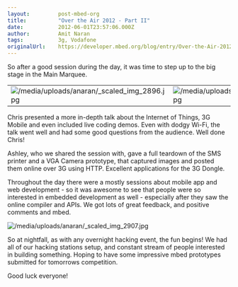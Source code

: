 ```yaml
---
layout:         post-mbed-org
title:          "Over the Air 2012 - Part II"
date:           2012-06-01T23:57:06.000Z
author:         Amit Naran
tags:           3g, Vodafone
originalUrl:    https://developer.mbed.org/blog/entry/Over-the-Air-2012---Part-II/
---
```


<p>So after a good session during the day, it was time to step up to the
  big stage in the Main Marquee.</p>
<table>
  <tr>
    <td>
      <img src="https://developer.mbed.org/media/uploads/anaran/_scaled_img_2896.jpg"
      alt="/media/uploads/anaran/_scaled_img_2896.jpg" title="/media/uploads/anaran/_scaled_img_2896.jpg">
    </td>
    <td>
      <img src="https://developer.mbed.org/media/uploads/anaran/_scaled_img_2900.jpg"
      alt="/media/uploads/anaran/_scaled_img_2900.jpg" title="/media/uploads/anaran/_scaled_img_2900.jpg">
    </td>
  </tr>
</table>
<p>Chris presented a more in-depth talk about the Internet of Things, 3G
  Mobile and even included live coding demos. Even with dodgy Wi-Fi, the
  talk went well and had some good questions from the audience. Well done
  Chris!</p>
<p>Ashley, who we shared the session with, gave a full teardown of the SMS
  printer and a VGA Camera prototype, that captured images and posted them
  online over 3G using HTTP. Excellent applications for the 3G Dongle.</p>
<p>Throughout the day there were a mostly sessions about mobile app and web
  development - so it was awesome to see that people were so interested in
  embedded development as well - especially after they saw the online compiler
  and APIs. We got lots of great feedback, and positive comments and mbed.</p>
<p>
  <img src="https://developer.mbed.org/media/uploads/anaran/_scaled_img_2907.jpg"
  alt="/media/uploads/anaran/_scaled_img_2907.jpg" title="/media/uploads/anaran/_scaled_img_2907.jpg">
</p>
<p>So at nightfall, as with any overnight hacking event, the fun begins!
  We had all of our hacking stations setup, and constant stream of people
  interested in building something. Hoping to have some impressive mbed prototypes
  submitted for tomorrows competition.</p>
<p>Good luck everyone!</p>
